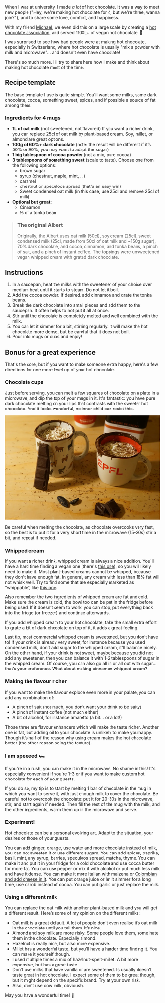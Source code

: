 When I was at university, I made *a lot* of hot chocolate.
It was a way to meet new people ("Hey, we're making hot chocolate for 4, but we're three, wanna join?"), and to share some love, comfort, and happiness.

With my friend [Michael](https://michaelpaper.xyz), we even did this on a large scale by creating a [hot chocolate association](https://chocopoly.ch), and served 1100L+ of vegan hot chocolate! 🎉

I was surprised to see how bad people were at making hot chocolate, especially in Switzerland, where hot chocolate is usually "mix a powder with milk and microwave"... and doesn't even have chocolate!

There's so much more. I'll try to share here how I make and think about making hot chocolate most of the time.


## Recipe template

The base template I use is quite simple. You'll want some milks, some dark chocolate, cocoa, something sweet, spices, and if possible a source of fat among them.

### Ingredients for 4 mugs

- **1L of oat milk** (not sweetened, not flavored)
If you want a richer drink, you can replace 25cl of oat milk by plant-based cream. Soy, millet, or almond are great options.
- **100g of 60%+ dark chocolate** (note: the result will be different if it’s 50% or 90%, you may want to adapt the sugar)
- **1 big tablespoon of cocoa powder** (not a mix, pure cocoa)
- **3 tablespoons of something sweet** (scale to taste). Choose one from the following options:
  - brown sugar
  - syrup (chestnut, maple, mint, …)
  - caramel
  - chestnut or speculoos spread (that's an easy win)
  - Sweet condensed oat milk (in this case, use 25cl and remove 25cl of milk)
- **Optional but great:**
  - Cinnamon
  - ⅓ of a tonka bean

> ### The original Albert
> Originally, the Albert uses oat milk (50cl), soy cream (25cl), sweet condensed milk (25cl, made from 50cl of oat milk and ~150g sugar), 70% dark chocolate, and cocoa, cinnamon, and tonka beans, a pinch of salt, and a pinch of instant coffee. The toppings were unsweetened vegan whipped cream with grated dark chocolate.


## Instructions
1. In a saucepan, heat the milks with the sweetener of your choice over medium heat until it starts to steam. Do not let it boil.
2. Add the cocoa powder. If desired, add cinnamon and grate the tonka beans.
3. Break the dark chocolate into small pieces and add them to the saucepan. It often helps to not put it all at once.
4. Stir until the chocolate is completely melted and well combined with the milk.
5. You can let it simmer for a bit, stirring regularly. It will make the hot chocolate more dense, but be careful that it does not boil.
6. Pour into mugs or cups and enjoy!

## Bonus for a great experience

That's the core, but if you want to make someone extra happy, here's a few directions for one more level up of your hot chocolate.

### Chocolate cups
Just before serving, you can melt a few squares of chocolate on a plate in a microwave, and dip the top of your mugs in it. It's fantastic: you have pure dark chocolate melting on your lips that contrasts with the sweeter hot chocolate. And it looks wonderful, no inner child can resist this.

![Chocolate cups](https://raw.githubusercontent.com/ddorn/blog/main/choco/hot-chocolate-cups.webp)

Be careful when melting the chocolate, as chocolate overcooks very fast, so the best is to put it for a very short time in the microwave (15-30s) stir a bit, and repeat if needed.

### Whipped cream

If you want a richer drink, whipped cream is always a nice addition. You'll have a hard time finding a vegan one (there's [this one](https://www.migros.ch/en/product/204143000000)), so you will likely need to make it. Most plant-based creams cannot be whipped, because they don't have enough fat. In general, any cream with less than 18% fat will not whisk well. Try to find some that are especially marketed as “whippable”, like [this one](https://www.oatly.com/products/cream/whippable-creamy-oat-250ml).

Also remember the two ingredients of whipped cream are fat and cold. Make sure the cream is cold, the bowl too can be put in the fridge before being used. If it doesn’t seem to work, you can stop, put everything back into the fridge (or freezer) and continue afterwards.

If you add whipped cream to your hot chocolate, take the small extra effort to grate a bit of dark chocolate on top of it, it adds a great feeling.

Last tip, most commercial whipped cream is sweetened, but you don’t have to! If your drink is already very sweet, for instance because you used condensed milk, don’t add sugar to the whipped cream, it'll balance nicely. On the other hand, if your drink is not sweet, maybe because you did not add any sweetener, then you can balance it with 1-2 tablespoons of sugar in the whipped cream. Of course, you can also go all in or all out with sugar… that’s your preference. What about making cinnamon whipped cream?

### Making the flavour richer
If you want to make the flavour explode even more in your palate, you can add any combination of:
- A pinch of salt (not much, you don’t want your drink to be salty)
- A pinch of instant coffee (not much either)
- A bit of alcohol, for instance amaretto (a bit… or a lot!)

Those three are flavour enhancers which will make the taste richer. Another one is fat, but adding oil to your chocolate is unlikely to make you happy. Though it’s half of the reason why using cream makes the hot chocolate better (the other reason being the texture).

### I am speeeed 🏎

If you're in a rush, you can make it in the microwave. No shame in this! It's especially convenient if you're 1-3 or if you want to make custom hot chocolate for each of your guests.

If you do so, my tip is to start by melting 1 bar of chocolate in the mug in which you want to serve it, with just enough milk to cover the chocolate. Be careful not to overcook the chocolate: put it for 20-30s in the microwave, stir, and start again if needed. Then fill the rest of the mug with the milk, and the other ingredients, warm them up in the microwave and serve.

### Experiment!
Hot chocolate can be a personal evolving art. Adapt to the situation, your desires or those of your guests.

You can add ginger, orange, use water and more chocolate instead of milk, you can not sweeten it or use different sugars. You can add spices, paprika, basil, mint, any syrup, berries, speculoos spread, matcha, thyme. You can make it and put it in your fridge for a cold chocolate and use cocoa butter for more fat. You can use pepper or mix it with alcohol or put much less milk and have it dense. You can make it more Italian with maizena or [Colombian and add cheese in it](https://foreignfork.com/colombian-hot-chocolate-with-cheese/).
You can put orange juice or let it simmer for a long time, use carob instead of cocoa. You can put garlic or just replace the milk.

### Using a different milk
You can replace the oat milk with another plant-based milk and you will get a different result. Here’s some of my opinion on the different milks:
- Oat milk is a great default. A lot of people don’t even realise it’s oat milk in the chocolate until you tell them. It’s nice.
- Almond and soy milk are more risky. Some people love them, some hate them in the chocolate. Especially almond.
- Hazelnut is really nice, but also more expensive.
- Millet has a wonderful taste, but you’ll have a harder time finding it. You can make it yourself though.
- I used multiple times a mix of hazelnut-spelt-millet. A bit more expensive, but has a great taste.
- Don’t use milks that have vanilla or are sweetened. Is usually doesn’t taste great in hot chocolate. I expect some of them to be great though, but it might depend on the specific brand. Try at your own risk.
- Also, don’t use cow milk, obviously.


May you have a wonderful time! 🍫